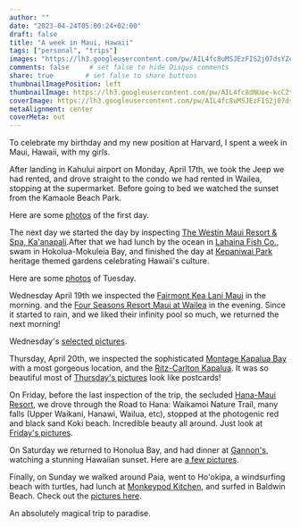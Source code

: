```yaml
---
author: ""
date: "2023-04-24T05:00:24+02:00"
draft: false
title: "A week in Maui, Hawaii"
tags: ["personal", "trips"]
images: "https://lh3.googleusercontent.com/pw/AIL4fc8uMSJEzFIS2j07dsYZcANTgQeGIi1jPcJ9uQ4ge6_IaEPqNqNlW17xWNnIGGI-jaRHukq6_EZVzDDth0wt0p92PzICarRoTWpPqWcQ6DGGPLo8Xr5s=w2400"
comments: false     # set false to hide Disqus comments
share: true        # set false to share buttons
thumbnailImagePosition: left
thumbnailImage: https://lh3.googleusercontent.com/pw/AIL4fc8dNUoe-kcC2tGngl9kpfZmc64bGleZRtgliKgE5bZWa19W33nk09zCwBOMfEG8usoM-2N8E6CbwH-UffGjabTgAgcutndOvTlOK4dDeBwnlmaQfGUX=w2400
coverImage: https://lh3.googleusercontent.com/pw/AIL4fc8uMSJEzFIS2j07dsYZcANTgQeGIi1jPcJ9uQ4ge6_IaEPqNqNlW17xWNnIGGI-jaRHukq6_EZVzDDth0wt0p92PzICarRoTWpPqWcQ6DGGPLo8Xr5s=w2400
metaAlignment: center
coverMeta: out
---
```


To celebrate my birthday and my new position at Harvard, I spent a week in Maui, Hawaii, with my girls.

<!--more-->

After landing in Kahului airport on Monday, April 17th, we took the Jeep we had rented, and drove straight to the condo we had rented in Wailea, stopping at the supermarket. Before going to bed we watched the sunset from the Kamaole Beach Park.

Here are some [photos](https://photos.app.goo.gl/dFMgqmKjh5q2Xjho8) of the first day.

The next day we started the day by inspecting [The Westin Maui Resort & Spa, Ka'anapali](https://www.marriott.com/en-us/hotels/hnmwi-the-westin-maui-resort-and-spa-kaanapali/overview/?scid=f2ae0541-1279-4f24-b197-a979c79310b0).After that we had lunch by the ocean in [Lahaina Fish Co.](https://www.lahainafishco.com/), swam in Hokolua-Mokuleia Bay, and finished the day at [Kepaniwai Park](https://www.mauicounty.gov/facilities/facility/details/Kepaniwai-Park-401) heritage themed gardens celebrating Hawaii's culture.

Here are some [photos](https://photos.app.goo.gl/mC5vYFRTkCYTio3o6) of Tuesday.

Wednesday April 19th we inspected the [Fairmont Kea Lani Maui](https://www.fairmont.com/kea-lani-maui/) in the morning. and the [Four Seasons Resort Maui at Wailea](https://www.fourseasons.com/maui/) in the evening. Since it started to rain, and we liked their infinity pool so much, we returned the next morning!

Wednesday's [selected pìctures](https://photos.app.goo.gl/mt1qiu4Virp8FeHd9).

Thursday, April 20th, we inspected the sophisticated [Montage Kapalua Bay](https://www.montagehotels.com/kapaluabay/) with a most gorgeous location, and the [Ritz-Carlton Kapalua](https://www.ritzcarlton.com/en/hotels/jhmrz-the-ritz-carlton-maui-kapalua/overview/). It was so beautiful most of [Thursday's pictures](https://photos.app.goo.gl/5o5jxtvY7PGvUWLy5) look like postcards!

On Friday, before the last inspection of the trip, the secluded [Hana-Maui Resort](https://www.hanamauiresort.com/), we drove through the Road to Hana: Waikamoi Nature Trail, many falls (Upper Waikani, Hanawi, Wailua, etc), stopped at the photogenic red and black sand Koki beach. Incredible beauty all around. Just look at [Friday's pictures](https://photos.app.goo.gl/ra4zi8oFF9cK4tHQA).

On Saturday we returned to Honolua Bay, and had dinner at [Gannon's](https://gannonsrestaurant.com/), watching a stunning Hawaiian sunset. Here are [a few pictures](https://photos.app.goo.gl/oCQRYtqdFmLs9Lnh6).

Finally, on Sunday we walked around Paia, went to Ho'okipa, a windsurfing beach with turtles, had lunch at [Monkeypod Kitchen](https://monkeypodkitchen.com), and surfed in Baldwin Beach. Check out the [pictures here](https://photos.app.goo.gl/GXQ3zHf6n4E4TmHi6).

An absolutely magical trip to paradise.